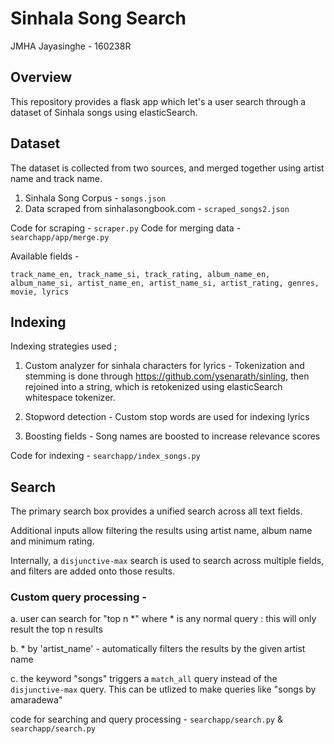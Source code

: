 # Sinhala Song Search
JMHA Jayasinghe - 160238R


## Overview

This repository provides a flask app which let's a user search through a dataset of Sinhala songs using elasticSearch.

## Dataset

The dataset is collected from two sources, and merged together using artist name and track name.
1. Sinhala Song Corpus - `songs.json`
2. Data scraped from sinhalasongbook.com - `scraped_songs2.json`

Code for scraping - `scraper.py`
Code for merging data - `searchapp/app/merge.py`

Available fields -

```track_name_en, track_name_si, track_rating, album_name_en, album_name_si, artist_name_en, artist_name_si, artist_rating, genres, movie, lyrics```


## Indexing

Indexing strategies used ;

1. Custom analyzer for sinhala characters for lyrics - Tokenization and stemming is done through https://github.com/ysenarath/sinling, then rejoined into a string, which is retokenized using elasticSearch whitespace tokenizer.

2. Stopword detection - Custom stop words are used for indexing lyrics

3. Boosting fields - Song names are boosted to increase relevance scores

Code for indexing - `searchapp/index_songs.py`

## Search

The primary search box provides a unified search across all text fields. 

Additional inputs allow filtering the results using artist name, album name and minimum rating.

Internally, a `disjunctive-max` search is used to search across multiple fields, and filters are added onto those results.

### Custom query processing - 

a. user can search for "top n *" where * is any normal query : this will only result the top n results

b. * by 'artist_name' - automatically filters the results by the given artist name

c. the keyword "songs" triggers a `match_all` query instead of the `disjunctive-max` query. This can be utlized to make queries like "songs by amaradewa" 

code for searching and query processing - `searchapp/search.py` & `searchapp/search.py`
